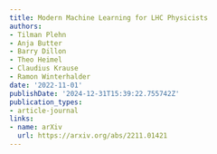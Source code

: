 ```yaml
---
title: Modern Machine Learning for LHC Physicists
authors:
- Tilman Plehn
- Anja Butter
- Barry Dillon
- Theo Heimel
- Claudius Krause
- Ramon Winterhalder
date: '2022-11-01'
publishDate: '2024-12-31T15:39:22.755742Z'
publication_types:
- article-journal
links:
- name: arXiv
  url: https://arxiv.org/abs/2211.01421
---
```

